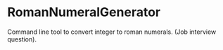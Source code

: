 # RomanNumeralGenerator
Command line tool to convert integer to roman numerals. (Job interview question).
